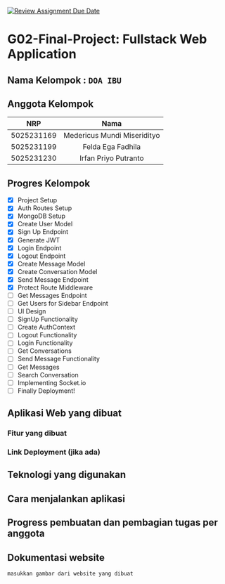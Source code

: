 [![Review Assignment Due Date](https://classroom.github.com/assets/deadline-readme-button-22041afd0340ce965d47ae6ef1cefeee28c7c493a6346c4f15d667ab976d596c.svg)](https://classroom.github.com/a/K32wTABb)
# G02-Final-Project: Fullstack Web Application

## Nama Kelompok : `DOA IBU`

## Anggota Kelompok
| NRP | Nama |
|:-----------:|:--------:|
| 5025231169  | Medericus Mundi Miseridityo |
| 5025231199  | Felda Ega Fadhila  |
| 5025231230  | Irfan Priyo Putranto  |

## Progres Kelompok
- [x] Project Setup 
- [x] Auth Routes Setup 
- [x] MongoDB Setup 
- [x] Create User Model 
- [x] Sign Up Endpoint 
- [x] Generate JWT 
- [x] Login Endpoint 
- [x] Logout Endpoint 
- [x] Create Message Model
- [x] Create Conversation Model
- [x] Send Message Endpoint
- [x] Protect Route Middleware
- [ ] Get Messages Endpoint
- [ ] Get Users for Sidebar Endpoint
- [ ] UI Design
- [ ] SignUp Functionality
- [ ] Create AuthContext 
- [ ] Logout Functionality
- [ ] Login Functionality
- [ ] Get Conversations
- [ ] Send Message Functionality
- [ ] Get Messages
- [ ] Search Conversation
- [ ] Implementing Socket.io
- [ ] Finally Deployment!

## Aplikasi Web yang dibuat

### Fitur yang dibuat

### Link Deployment (jika ada)

## Teknologi yang digunakan

## Cara menjalankan aplikasi

## Progress pembuatan dan pembagian tugas per anggota

## Dokumentasi website
`masukkan gambar dari website yang dibuat`
